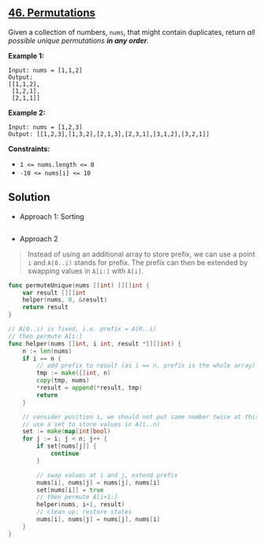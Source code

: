## [46. Permutations](https://leetcode.com/problems/permutations-ii/)


Given a collection of numbers, `nums`, that might contain duplicates, return _all possible unique permutations **in any order**._

**Example 1:**

```
Input: nums = [1,1,2]
Output:
[[1,1,2],
 [1,2,1],
 [2,1,1]]
```

**Example 2:**

```
Input: nums = [1,2,3]
Output: [[1,2,3],[1,3,2],[2,1,3],[2,3,1],[3,1,2],[3,2,1]]
```

**Constraints:**

*   `1 <= nums.length <= 8`
*   `-10 <= nums[i] <= 10`



## Solution

- Approach 1: Sorting

```go
```



- Approach 2

> Instead of using an additional array to store prefix, we can use a point `i` and `A[0..i)` stands for prefix. The prefix can then be extended by swapping values in `A[i:]` with `A[i]`.

```go
func permuteUnique(nums []int) [][]int {
    var result [][]int
    helper(nums, 0, &result)
    return result
}

// A[0..i) is fixed, i.e. prefix = A[0..i)
// then permute A[i:]
func helper(nums []int, i int, result *[][]int) {
    n := len(nums)
    if i == n {
        // add prefix to result (as i == n, prefix is the whole array)
        tmp := make([]int, n)
        copy(tmp, nums)
        *result = append(*result, tmp)
        return
    }

    // consider position i, we should not put same number twice at this position
    // use a set to store values in A[i..n)
    set := make(map[int]bool)
    for j := i; j < n; j++ {
        if set[nums[j]] {
            continue
        }

        // swap values at i and j, extend prefix
        nums[i], nums[j] = nums[j], nums[i]
        set[nums[i]] = true
        // then permute A[i+1:]
        helper(nums, i+1, result)
        // clean up: restore states
        nums[i], nums[j] = nums[j], nums[i]
    }
}
```